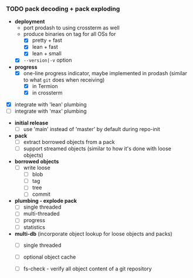 ### TODO pack decoding + pack exploding
* **deployment**
  * port prodash to using crossterm as well
  * produce binaries on tag for all OSs for
    * [x] pretty + fast
    * [x] lean + fast
    * [x] lean + small
  * [x] `--version|-v` option
* **progress**
  * [x] one-line progress indicator, maybe implemented in prodash (similar to what `git` does when receiving)
    * [x] in Termion
    * [x] in crossterm
 * [x] integrate with 'lean' plumbing
 * [ ] integrate with 'max' plumbing
* **initial release**
    * [ ] use 'main' instead of 'master' by default during repo-init
* **pack**
  * [ ] extract borrowed objects from a pack
  * [ ] support streamed objects (similar to how it's done with loose objects)
* **borrowed objects**
  * [ ] write loose
    * [ ] blob
    * [ ] tag
    * [ ] tree
    * [ ] commit
* **plumbing - explode pack**
  * [ ] single threaded
  * [ ] multi-threaded
  * [ ] progress
  * [ ] statistics
* **multi-db** (incorporate object lookup for loose objects and packs)
  * [ ] single threaded
  * [ ] optional object cache
  * [ ] fs-check - verify all object content of a git repository


